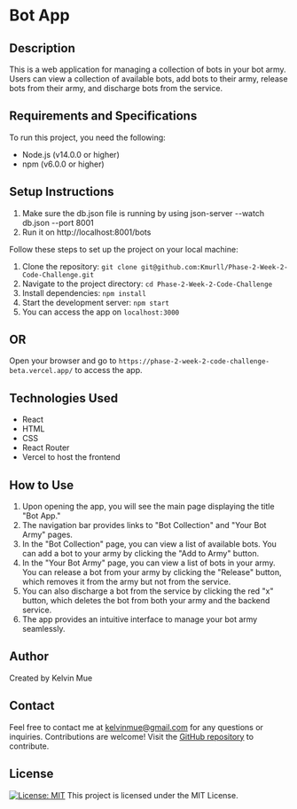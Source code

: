 # Bot App

## Description
This is a web application for managing a collection of bots in your bot army. Users can view a collection of available bots, add bots to their army, release bots from their army, and discharge bots from the service.

## Requirements and Specifications
To run this project, you need the following:
* Node.js (v14.0.0 or higher)
* npm (v6.0.0 or higher)

## Setup Instructions
1. Make sure the db.json file is running by using json-server --watch db.json --port 8001
2. Run it on http://localhost:8001/bots

Follow these steps to set up the project on your local machine:
1. Clone the repository: `git clone git@github.com:Kmurll/Phase-2-Week-2-Code-Challenge.git`
2. Navigate to the project directory: `cd Phase-2-Week-2-Code-Challenge`
3. Install dependencies: `npm install`
4. Start the development server: `npm start`
5. You can access the app on `localhost:3000`
## OR
 Open your browser and go to `https://phase-2-week-2-code-challenge-beta.vercel.app/` to access the app.

## Technologies Used
* React
* HTML
* CSS
* React Router
* Vercel to host the frontend

## How to Use
1. Upon opening the app, you will see the main page displaying the title "Bot App."
2. The navigation bar provides links to "Bot Collection" and "Your Bot Army" pages.
3. In the "Bot Collection" page, you can view a list of available bots. You can add a bot to your army by clicking the "Add to Army" button.
4. In the "Your Bot Army" page, you can view a list of bots in your army. You can release a bot from your army by clicking the "Release" button, which removes it from the army but not from the service.
5. You can also discharge a bot from the service by clicking the red "x" button, which deletes the bot from both your army and the backend service.
6. The app provides an intuitive interface to manage your bot army seamlessly.

## Author
Created by Kelvin Mue

## Contact
Feel free to contact me at kelvinmue@gmail.com for any questions or inquiries. Contributions are welcome! Visit the [GitHub repository](https://github.com/Kmurll/Phase-2-Week-2-Code-Challenge.git) to contribute.

## License
[![License: MIT](https://img.shields.io/badge/License-MIT-yellow.svg)](https://opensource.org/licenses/MIT)
This project is licensed under the MIT License.
